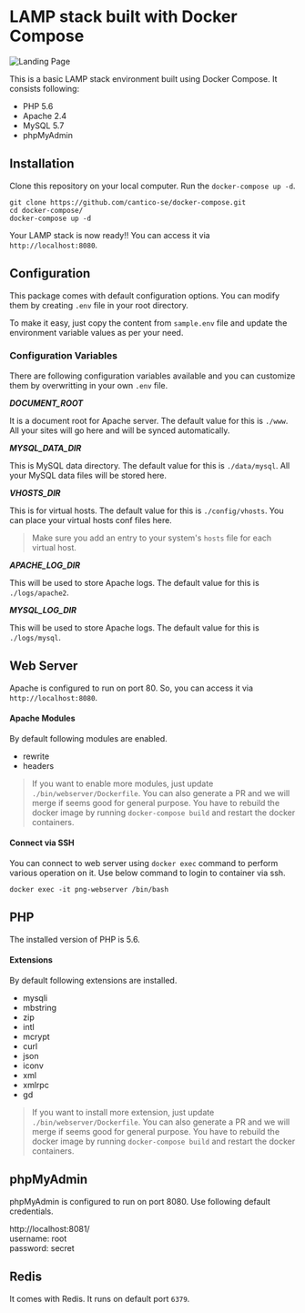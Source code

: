 # LAMP stack built with Docker Compose

![Landing Page](https://preview.ibb.co/gOTa0y/LAMP_STACK.png)

This is a basic LAMP stack environment built using Docker Compose. It consists following:

* PHP 5.6
* Apache 2.4
* MySQL 5.7
* phpMyAdmin

## Installation

Clone this repository on your local computer. Run the `docker-compose up -d`.

```shell
git clone https://github.com/cantico-se/docker-compose.git
cd docker-compose/
docker-compose up -d
```

Your LAMP stack is now ready!! You can access it via `http://localhost:8080`.

## Configuration

This package comes with default configuration options. You can modify them by creating `.env` file in your root directory.

To make it easy, just copy the content from `sample.env` file and update the environment variable values as per your need.

### Configuration Variables

There are following configuration variables available and you can customize them by overwritting in your own `.env` file.

_**DOCUMENT_ROOT**_

It is a document root for Apache server. The default value for this is `./www`. All your sites will go here and will be synced automatically.

_**MYSQL_DATA_DIR**_

This is MySQL data directory. The default value for this is `./data/mysql`. All your MySQL data files will be stored here.

_**VHOSTS_DIR**_

This is for virtual hosts. The default value for this is `./config/vhosts`. You can place your virtual hosts conf files here.

> Make sure you add an entry to your system's `hosts` file for each virtual host.

_**APACHE_LOG_DIR**_

This will be used to store Apache logs. The default value for this is `./logs/apache2`.

_**MYSQL_LOG_DIR**_

This will be used to store Apache logs. The default value for this is `./logs/mysql`.

## Web Server

Apache is configured to run on port 80. So, you can access it via `http://localhost:8080`.

#### Apache Modules

By default following modules are enabled.

* rewrite
* headers

> If you want to enable more modules, just update `./bin/webserver/Dockerfile`. You can also generate a PR and we will merge if seems good for general purpose.
> You have to rebuild the docker image by running `docker-compose build` and restart the docker containers.

#### Connect via SSH

You can connect to web server using `docker exec` command to perform various operation on it. Use below command to login to container via ssh.

```shell
docker exec -it png-webserver /bin/bash
```

## PHP

The installed version of PHP is 5.6.

#### Extensions

By default following extensions are installed.

* mysqli
* mbstring
* zip
* intl
* mcrypt
* curl
* json
* iconv
* xml
* xmlrpc
* gd

> If you want to install more extension, just update `./bin/webserver/Dockerfile`. You can also generate a PR and we will merge if seems good for general purpose.
> You have to rebuild the docker image by running `docker-compose build` and restart the docker containers.

## phpMyAdmin

phpMyAdmin is configured to run on port 8080. Use following default credentials.

http://localhost:8081/  
username: root  
password: secret

## Redis

It comes with Redis. It runs on default port `6379`.
